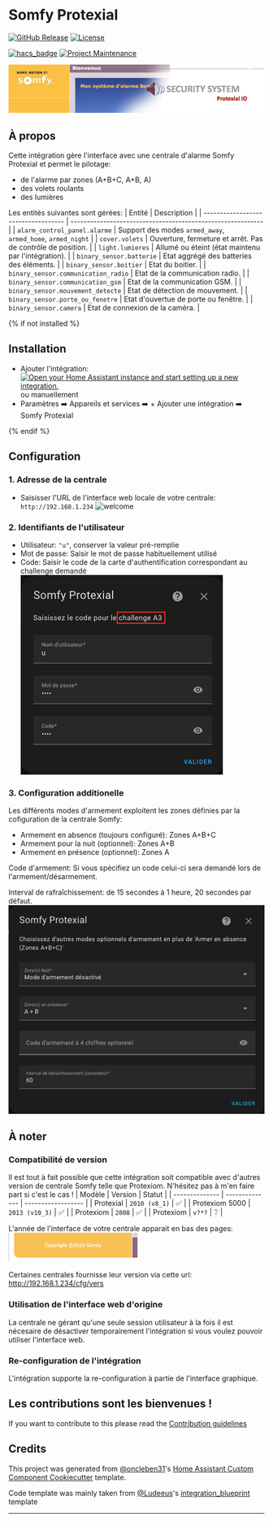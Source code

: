 # Somfy Protexial

[![GitHub Release][releases-shield]][releases]
[![License][license-shield]](LICENSE)

[![hacs_badge](https://img.shields.io/badge/HACS-Custom-41BDF5.svg?style=flat-square)](https://github.com/hacs/integration)
[![Project Maintenance][maintenance-shield]][user_profile]

![header](assets/header.png)

## À propos

Cette intégration gère l'interface avec une centrale d'alarme Somfy Protexial et permet le pilotage:

- de l'alarme par zones (A+B+C, A+B, A)
- des volets roulants
- des lumières

Les entités suivantes sont gérées:
| Entité                              | Description                                                 |
| ----------------------------------- | ----------------------------------------------------------- |
| `alarm_control_panel.alarme`        | Support des modes `armed_away`, `armed_home`, `armed_night` |
| `cover.volets`                      | Ouverture, fermeture et arrêt. Pas de contrôle de position. |
| `light.lumieres`                    | Allumé ou éteint (état maintenu par l'intégration).         |
| `binary_sensor.batterie`            | Etat aggrégé des batteries des éléments.                    |
| `binary_sensor.boitier`             | Etat du boitier.                                            |
| `binary_sensor.communication_radio` | Etat de la communication radio.                             |
| `binary_sensor.communication_gsm`   | Etat de la communication GSM.                               |
| `binary_sensor.mouvement_detecte`   | Etat de détection de mouvement.                             |
| `binary_sensor.porte_ou_fenetre`    | Etat d'ouvertue de porte ou fenêtre.                        |
| `binary_sensor.camera`              | Etat de connexion de la caméra.                             |


{% if not installed %}

## Installation

- Ajouter l'intégration: [![Open your Home Assistant instance and start setting up a new integration.](https://my.home-assistant.io/badges/config_flow_start.svg)](https://my.home-assistant.io/redirect/config_flow_start/?domain=somfy_protexial)
  </br>ou manuellement
- Paramètres :arrow_right: Appareils et services :arrow_right: + Ajouter une intégration :arrow_right: Somfy Protexial

{% endif %}

## Configuration

### 1. Adresse de la centrale

- Saisisser l'URL de l'interface web locale de votre centrale: `http://192.168.1.234`
  ![welcome](assets/welcome.png)


### 2. Identifiants de l'utilisateur

- Utilisateur: `"u"`, conserver la valeur pré-remplie
- Mot de passe: Saisir le mot de passe habituellement utilisé
- Code: Saisir le code de la carte d'authentification correspondant au challenge demandé
  ![step2](assets/step2.png)

### 3. Configuration additionelle

Les différents modes d'armement exploitent les zones définies par la cofiguration de la centrale Somfy:

- Armement en absence (toujours configuré): Zones A+B+C
- Armement pour la nuit (optionnel): Zones A+B
- Armement en présence (optionnel): Zones A

Code d'armement: Si vous spécifiez un code celui-ci sera demandé lors de l'armement/désarmement.

Interval de rafraîchissement: de 15 secondes à 1 heure, 20 secondes par défaut.
![step3](assets/step3.png)

## À noter

### Compatibilité de version

Il est tout à fait possible que cette intégration soit compatible avec d'autres version de centrale Somfy telle que Protexiom. N'hésitez pas à m'en faire part si c'est le cas !
| Modèle         | Version        | Statut             |
| -------------- | -------------- | ------------------ |
| Protexial      | `2010 (v8_1)`  | :white_check_mark: |
| Protexiom 5000 | `2013 (v10_3)` | :white_check_mark: |
| Protexiom      | `2008`         | :white_check_mark: |
| Protexiom      | `v?*?`         | :grey_question:    |

L'année de l'interface de votre centrale apparait en bas des pages:</br>
![version](assets/version.png)

Certaines centrales fournisse leur version via cette url: http://192.168.1.234/cfg/vers

### Utilisation de l'interface web d'origine

La centrale ne gérant qu'une seule session utilisateur à la fois il est nécesaire de désactiver temporairement l'intégration si vous voulez pouvoir utiliser l'interface web.

### Re-configuration de l'intégration
L'intégration supporte la re-configuration à partie de l'interface graphique.

## Les contributions sont les bienvenues !

If you want to contribute to this please read the [Contribution guidelines](CONTRIBUTING.md)

## Credits

This project was generated from [@oncleben31](https://github.com/oncleben31)'s [Home Assistant Custom Component Cookiecutter](https://github.com/oncleben31/cookiecutter-homeassistant-custom-component) template.

Code template was mainly taken from [@Ludeeus](https://github.com/ludeeus)'s [integration_blueprint][integration_blueprint] template

---

[integration_blueprint]: https://github.com/custom-components/integration_blueprint
[hacs]: https://hacs.xyz
[hacsbadge]: https://img.shields.io/badge/HACS-Custom-orange.svg?style=flat-square
[license-shield]: https://img.shields.io/github/license/the8tre/somfy-protexial.svg?style=flat-square
[maintenance-shield]: https://img.shields.io/badge/maintainer-%40the8tre-blue.svg?style=flat-square
[releases-shield]: https://img.shields.io/github/release/the8tre/somfy-protexial.svg?style=flat-square
[releases]: https://github.com/the8tre/somfy-protexial/releases
[user_profile]: https://github.com/the8tre
